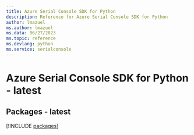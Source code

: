 ```yaml
---
title: Azure Serial Console SDK for Python
description: Reference for Azure Serial Console SDK for Python
author: lmazuel
ms.author: lmazuel
ms.data: 06/27/2023
ms.topic: reference
ms.devlang: python
ms.service: serialconsole
---
```

# Azure Serial Console SDK for Python - latest
## Packages - latest
[!INCLUDE [packages](serial-console-index.md)]